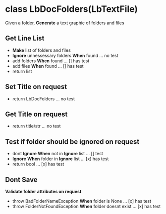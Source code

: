 # class LbDocFolders(LbTextFile)
 Given a folder, __Generate__ a text graphic of folders and files
## Get Line List
* __Make__ list of folders and files
* __Ignore__ unnessessary folders __When__ found ... no test
* add folders __When__ found ... [] has test
* add files __When__ found ... [] has test
* return list
## Set Title on request
* return LbDocFolders ... no test
## Get Title on request
* return title/str  ... no test
## Test if folder should be ignored on request
* dont __Ignore__ __When__ not in __Ignore__ list ... [] test
* __Ignore__ __When__ folder in __Ignore__ list ... [x] has test
* return bool ... [x] has test
## Dont __Save__
__Validate folder attributes on request__
* throw BadFolderNameException __When__ folder is None ... [x] has test
* throw FolderNotFoundException __When__ folder doesnt exist ... [x] has test
